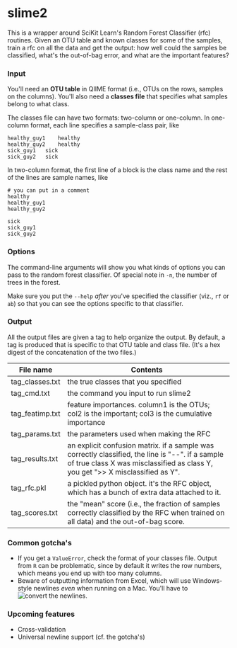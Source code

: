 # slime2
This is a wrapper around SciKit Learn's Random Forest Classifier (rfc) routines. Given an OTU
table and known classes for some of the samples, train a rfc on all the data and get the
output: how well could the samples be classified, what's the out-of-bag error, and what are
the important features?

### Input
You'll need an **OTU table** in QIIME format (i.e., OTUs on the rows, samples on the columns). You'll also need a **classes file** that specifies what samples belong to what class.

The classes file can have two formats: two-column or one-column. In one-column format, each line specifies a sample-class pair, like

```
healthy_guy1	healthy
healthy_guy2	healthy
sick_guy1	sick
sick_guy2	sick
```

In two-column format, the first line of a block is the class name and the rest of the lines are sample names, like

```
# you can put in a comment
healthy
healthy_guy1
healthy_guy2

sick
sick_guy1
sick_guy2
```

### Options
The command-line arguments will show you what kinds of options you can pass to the random forest classifier. Of special note in `-n`, the number of trees in the forest.

Make sure you put the `--help` *after* you've specified the classifier (viz., `rf` or `ab`) so that you can see the options specific to that classifier.

### Output
All the output files are given a tag to help organize the output. By default, a tag is produced that is specific to that OTU table and class file. (It's a hex digest of the concatenation of the two files.)

File name | Contents
----------|------------
tag_classes.txt | the true classes that you specified
tag_cmd.txt | the command you input to run slime2
tag_featimp.txt | feature importances. column1 is the OTUs; col2 is the important; col3 is the cumulative importance
tag_params.txt | the parameters used when making the RFC
tag_results.txt | an explicit confusion matrix. if a sample was correctly classified, the line is "--". if a sample of true class X was misclassified as class Y, you get ">> X misclassified as Y".
tag_rfc.pkl | a pickled python object. it's the RFC object, which has a bunch of extra data attached to it.
tag_scores.txt | the "mean" score (i.e., the fraction of samples correctly classified by the RFC when trained on all data) and the out-of-bag score.

### Common gotcha's
- If you get a `ValueError`, check the format of your classes file. Output from `R` can be problematic, since by default it writes the row numbers, which means you end up with too many columns.
- Beware of outputting information from Excel, which will use Windows-style newlines *even* when running on a Mac. You'll have to ![convert the newlines](https://en.wikipedia.org/wiki/Newline#Conversion_utilities).

### Upcoming features
- Cross-validation
- Universal newline support (cf. the gotcha's)
